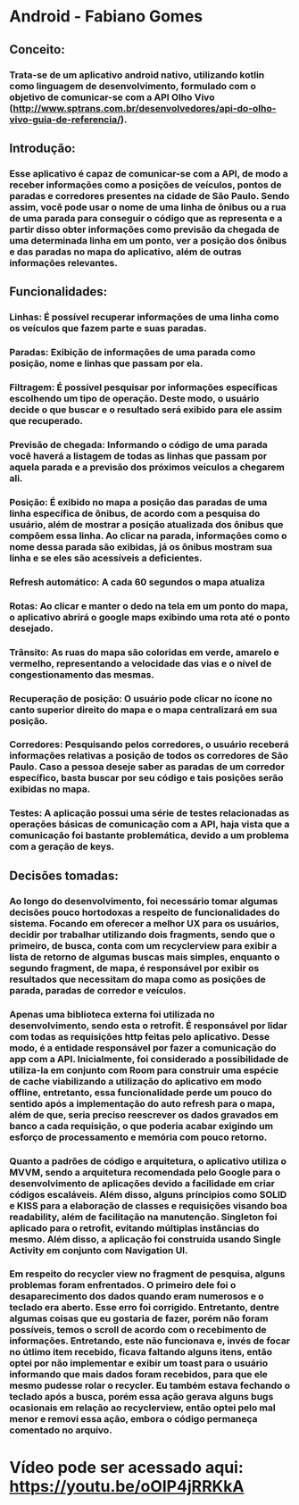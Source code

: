 # Android - Fabiano Gomes #

## Conceito:
### Trata-se de um aplicativo android nativo, utilizando kotlin como linguagem de desenvolvimento, formulado com o objetivo de comunicar-se com a API Olho Vivo (http://www.sptrans.com.br/desenvolvedores/api-do-olho-vivo-guia-de-referencia/).

## Introdução:
###  Esse aplicativo é capaz de comunicar-se com a API, de modo a receber informações como a posições de veículos, pontos de paradas e corredores presentes na cidade de São Paulo. Sendo assim, você pode usar o nome de uma linha de ônibus ou a rua de uma parada para conseguir o código que as representa e a partir disso obter informações como previsão da chegada de uma determinada linha em um ponto, ver a posição dos ônibus e das paradas no mapa do aplicativo, além de outras informações relevantes.

## Funcionalidades:

### Linhas: É possível recuperar informações de uma linha como os veículos que fazem parte e suas paradas.
### Paradas: Exibição de informações de uma parada como posição, nome e linhas que passam por ela.
### Filtragem: É possível pesquisar por informações específicas escolhendo um tipo de operação. Deste modo, o usuário decide o que buscar e o resultado será exibido para ele assim que recuperado.
### Previsão de chegada: Informando o código de uma parada você haverá a listagem de todas as linhas que passam por aquela parada e a previsão dos próximos veículos a chegarem ali.
### Posição: É exibido no mapa a posição das paradas de uma linha específica de ônibus, de acordo com a pesquisa do usuário, além de mostrar a posição atualizada dos ônibus que compõem essa linha. Ao clicar na parada, informações como o nome dessa parada são exibidas, já os ônibus mostram sua linha e se eles são acessíveis a deficientes.
### Refresh automático: A cada 60 segundos o mapa atualiza
### Rotas: Ao clicar e manter o dedo na tela em um ponto do mapa, o aplicativo abrirá o google maps exibindo uma rota até o ponto desejado.
### Trânsito: As ruas do mapa são coloridas em verde, amarelo e vermelho, representando a velocidade das vias e o nível de congestionamento das mesmas.
### Recuperação de posição: O usuário pode clicar no ícone no canto superior direito do mapa e o mapa centralizará em sua posição.
### Corredores: Pesquisando pelos corredores, o usuário receberá informações relativas a posição de todos os corredores de São Paulo. Caso a pessoa deseje saber as paradas de um corredor específico, basta buscar por seu código e tais posições serão exibidas no mapa.
###  Testes: A aplicação possui uma série de testes relacionadas as operações básicas de comunicação com a API, haja vista que a comunicação foi bastante problemática, devido a um problema com a geração de keys.

## Decisões tomadas:
### Ao longo do desenvolvimento, foi necessário tomar algumas decisões pouco hortodoxas a respeito de funcionalidades do sistema. Focando em oferecer a melhor UX para os usuários, decidir por trabalhar utilizando dois fragments, sendo que o primeiro, de busca, conta com um recyclerview para exibir a lista de retorno de algumas buscas mais simples, enquanto o segundo fragment, de mapa, é responsável por exibir os resultados que necessitam do mapa como as posições de parada, paradas de corredor e veículos.

### Apenas uma biblioteca externa foi utilizada no desenvolvimento, sendo esta o retrofit. É responsável por lidar com todas as requisições http feitas pelo aplicativo. Desse modo, é a entidade responsável por fazer a comunicação do app com a API. Inicialmente, foi considerado a possibilidade de utiliza-la em conjunto com Room para construir uma espécie de cache viabilizando a utilização do aplicativo em modo offline, entretanto, essa funcionalidade perde um pouco do sentido após a implementação do auto refresh para o mapa, além de que, seria preciso reescrever os dados gravados em banco a cada requisição, o que poderia acabar exigindo um esforço de processamento e memória com pouco retorno.

### Quanto a padrões de código e arquitetura, o aplicativo utiliza o MVVM, sendo a arquitetura recomendada pelo Google para o desenvolvimento de aplicações devido a facilidade em criar códigos escaláveis. Além disso, alguns príncipios como SOLID e KISS para a elaboração de classes e requisições visando boa readability, além de facilitação na manutenção. Singleton foi aplicado para o retrofit, evitando múltiplas instâncias do mesmo. Além disso, a aplicação foi construída usando Single Activity em conjunto com Navigation UI.

### Em respeito do recycler view no fragment de pesquisa, alguns problemas foram enfrentados. O primeiro dele foi o desaparecimento dos dados quando eram numerosos e o teclado era aberto. Esse erro foi corrigido. Entretanto, dentre algumas coisas que eu gostaria de fazer, porém não foram possíveis, temos o scroll de acordo com o recebimento de informações. Entretando, este não funcionava e, invés de focar no útlimo item recebido, ficava faltando alguns itens, então optei por não implementar e exibir um toast para o usuário informando que mais dados foram recebidos, para que ele mesmo pudesse rolar o recycler. Eu também estava fechando o teclado após a busca, porém essa ação gerava alguns bugs ocasionais em relação ao recyclerview, então optei pelo mal menor e removi essa ação, embora o código permaneça comentado no arquivo.

# Vídeo pode ser acessado aqui: https://youtu.be/oOIP4jRRKkA
